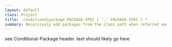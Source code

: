 ```yaml
---
layout: default
class: Project
title: -conditionalpackage PACKAGE-SPEC ( ',' PACKAGE-SPEC ) *  
summary: Recursively add packages from the class path when referred and when they match one of the package specifications. 
---
```


see Conditional-Package header. text should likely go here
